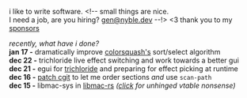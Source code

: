i like to write software. <!-- small things are nice.  
I need a job, are you hiring? [gen@nyble.dev](mailto:gen@nyble.dev) --!>
<3 thank you to my [sponsors](https://github.com/sponsors/gennyble)

*recently, what have i done?*  
**jan 17 -** dramatically improve [colorsquash's][colorsquash] sort/select algorithm  
**dec 22 -** trichloride live effect switching and work towards a better gui  
**dec 21 -** egui for [trichloride][trichloride] and preparing for effect picking at runtime  
**dec 16 -** [patch cgit][cgit-patch] to let me order sections *and* use `scan-path`  
**dec 15 -** libmac-sys in [libmac-rs](https://github.com/gennyble/libmac-rs) *([click][vtable] for unhinged vtable nonsense)*

[colorsquash]: https://github.com/mademast/colorsquash
[trichloride]: https://github.com/gennyble/trichloride
[cgit-patch]: https://git.nyble.dev/forks/cgit-pink/commit/?id=733a517036bc5ad3327b41f494b0d09cd2470262
[vtable]: https://github.com/gennyble/libmac-rs/blob/dc760ccb32159509ebafe31936aaa46246cc2761/libmac-sys/src/lib.rs#L99
